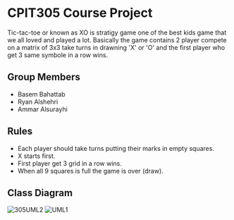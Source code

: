# CPIT305 Course Project
Tic-tac-toe or known as XO is stratigy game one of the best kids game that we all loved and played a lot. Basically the game contains 2 player compete on a matrix of 3x3 take turns in drawning 'X' or 'O'  and the first player who get 3 same symbole in a row wins.

## Group Members
- Basem Bahattab
- Ryan Alshehri
- Ammar Alsurayhi

## Rules
- Each player should take turns putting their marks in empty squares. 
- X starts first.
- First player get 3 grid in a row wins.
- When all 9 squares is full the game is over (draw).


## Class Diagram




![305UML2](https://user-images.githubusercontent.com/86387097/202040446-56ab3916-d525-4bf7-996d-5258de5a524f.png)
![UML1](https://user-images.githubusercontent.com/86387097/202037988-46acb663-7bd7-445d-9be2-35a14bbfc14c.png)


